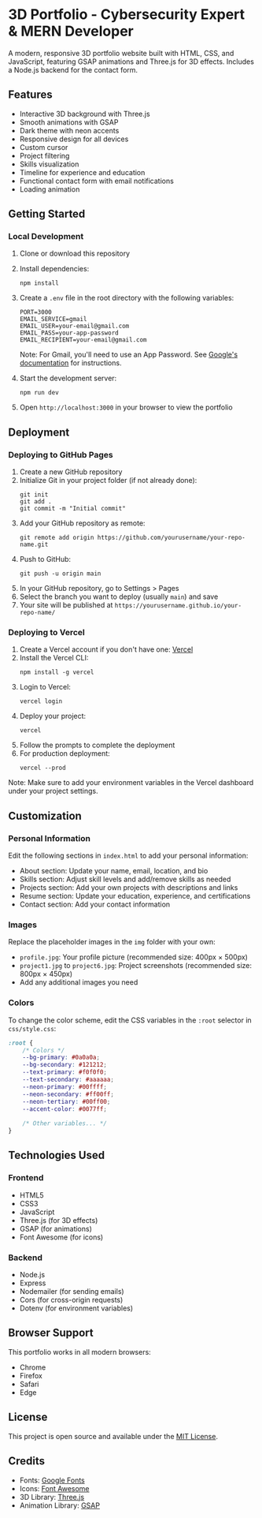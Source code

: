 # 3D Portfolio - Cybersecurity Expert & MERN Developer

A modern, responsive 3D portfolio website built with HTML, CSS, and JavaScript, featuring GSAP animations and Three.js for 3D effects. Includes a Node.js backend for the contact form.

## Features

- Interactive 3D background with Three.js
- Smooth animations with GSAP
- Dark theme with neon accents
- Responsive design for all devices
- Custom cursor
- Project filtering
- Skills visualization
- Timeline for experience and education
- Functional contact form with email notifications
- Loading animation

## Getting Started

### Local Development

1. Clone or download this repository
2. Install dependencies:
   ```
   npm install
   ```
3. Create a `.env` file in the root directory with the following variables:
   ```
   PORT=3000
   EMAIL_SERVICE=gmail
   EMAIL_USER=your-email@gmail.com
   EMAIL_PASS=your-app-password
   EMAIL_RECIPIENT=your-email@gmail.com
   ```
   Note: For Gmail, you'll need to use an App Password. See [Google's documentation](https://support.google.com/accounts/answer/185833) for instructions.

4. Start the development server:
   ```
   npm run dev
   ```
5. Open `http://localhost:3000` in your browser to view the portfolio

## Deployment

### Deploying to GitHub Pages

1. Create a new GitHub repository
2. Initialize Git in your project folder (if not already done):
   ```
   git init
   git add .
   git commit -m "Initial commit"
   ```
3. Add your GitHub repository as remote:
   ```
   git remote add origin https://github.com/yourusername/your-repo-name.git
   ```
4. Push to GitHub:
   ```
   git push -u origin main
   ```
5. In your GitHub repository, go to Settings > Pages
6. Select the branch you want to deploy (usually `main`) and save
7. Your site will be published at `https://yourusername.github.io/your-repo-name/`

### Deploying to Vercel

1. Create a Vercel account if you don't have one: [Vercel](https://vercel.com/signup)
2. Install the Vercel CLI:
   ```
   npm install -g vercel
   ```
3. Login to Vercel:
   ```
   vercel login
   ```
4. Deploy your project:
   ```
   vercel
   ```
5. Follow the prompts to complete the deployment
6. For production deployment:
   ```
   vercel --prod
   ```

Note: Make sure to add your environment variables in the Vercel dashboard under your project settings.

## Customization

### Personal Information

Edit the following sections in `index.html` to add your personal information:

- About section: Update your name, email, location, and bio
- Skills section: Adjust skill levels and add/remove skills as needed
- Projects section: Add your own projects with descriptions and links
- Resume section: Update your education, experience, and certifications
- Contact section: Add your contact information

### Images

Replace the placeholder images in the `img` folder with your own:

- `profile.jpg`: Your profile picture (recommended size: 400px × 500px)
- `project1.jpg` to `project6.jpg`: Project screenshots (recommended size: 800px × 450px)
- Add any additional images you need

### Colors

To change the color scheme, edit the CSS variables in the `:root` selector in `css/style.css`:

```css
:root {
    /* Colors */
    --bg-primary: #0a0a0a;
    --bg-secondary: #121212;
    --text-primary: #f0f0f0;
    --text-secondary: #aaaaaa;
    --neon-primary: #00ffff;
    --neon-secondary: #ff00ff;
    --neon-tertiary: #00ff00;
    --accent-color: #0077ff;
    
    /* Other variables... */
}
```

## Technologies Used

### Frontend
- HTML5
- CSS3
- JavaScript
- Three.js (for 3D effects)
- GSAP (for animations)
- Font Awesome (for icons)

### Backend
- Node.js
- Express
- Nodemailer (for sending emails)
- Cors (for cross-origin requests)
- Dotenv (for environment variables)

## Browser Support

This portfolio works in all modern browsers:

- Chrome
- Firefox
- Safari
- Edge

## License

This project is open source and available under the [MIT License](LICENSE).

## Credits

- Fonts: [Google Fonts](https://fonts.google.com/)
- Icons: [Font Awesome](https://fontawesome.com/)
- 3D Library: [Three.js](https://threejs.org/)
- Animation Library: [GSAP](https://greensock.com/gsap/)